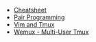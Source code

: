 * [Cheatsheet](https://gist.github.com/MohamedAlaa/2961058)
* [Pair Programming](http://www.hamvocke.com/blog/remote-pair-programming-with-tmux/)
* [Vim and Tmux](http://fideloper.com/mac-vim-tmux)
* [Wemux - Multi-User Tmux](https://github.com/zolrath/wemux)
